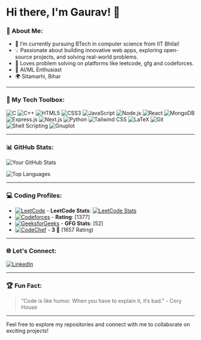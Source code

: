 

# Hi there, I'm Gaurav! 👋

### 🌟 About Me:
- 🔭 I’m currently pursuing BTech in computer science from IIT Bhilai!
- 💡 Passionate about building innovative web apps, exploring open-source projects, and solving real-world problems.
- 🌱 Loves problem solving on platforms like leetcode, gfg and codeforces.
- 🎨 AI/ML Enthusiast
- 🌍 Sitamarhi, Bihar

---

### 🚀 My Tech Toolbox:

![C](https://img.shields.io/badge/C-A8B9CC?style=for-the-badge&logo=c&logoColor=white)
![C++](https://img.shields.io/badge/C++-00599C?style=for-the-badge&logo=cplusplus&logoColor=white)
![HTML5](https://img.shields.io/badge/HTML5-E34F26?style=for-the-badge&logo=html5&logoColor=white)
![CSS3](https://img.shields.io/badge/CSS3-1572B6?style=for-the-badge&logo=css3&logoColor=white)
![JavaScript](https://img.shields.io/badge/JavaScript-F7DF1E?style=for-the-badge&logo=javascript&logoColor=black)
![Node.js](https://img.shields.io/badge/Node.js-339933?style=for-the-badge&logo=nodedotjs&logoColor=white)
![React](https://img.shields.io/badge/React-61DAFB?style=for-the-badge&logo=react&logoColor=black)
![MongoDB](https://img.shields.io/badge/MongoDB-47A248?style=for-the-badge&logo=mongodb&logoColor=white)
![Express.js](https://img.shields.io/badge/Express.js-000000?style=for-the-badge&logo=express&logoColor=white)
![Next.js](https://img.shields.io/badge/Next.js-000000?style=for-the-badge&logo=nextdotjs&logoColor=white)
![Python](https://img.shields.io/badge/Python-3776AB?style=for-the-badge&logo=python&logoColor=white)
![Tailwind CSS](https://img.shields.io/badge/Tailwind_CSS-38B2AC?style=for-the-badge&logo=tailwind-css&logoColor=white)
![LaTeX](https://img.shields.io/badge/LaTeX-008080?style=for-the-badge&logo=latex&logoColor=white)
![Git](https://img.shields.io/badge/Git-F05032?style=for-the-badge&logo=git&logoColor=white)
![Shell Scripting](https://img.shields.io/badge/Shell_Scripting-4EAA25?style=for-the-badge&logo=gnu-bash&logoColor=white)
![Gnuplot](https://img.shields.io/badge/Gnuplot-005571?style=for-the-badge&logo=gnu&logoColor=white)

---

### 📊 GitHub Stats:

![Your GitHub Stats](https://github-readme-stats.vercel.app/api?username=Gaurav-k-Gupta&show_icons=true&theme=radical)

![Top Languages](https://github-readme-stats.vercel.app/api/top-langs/?username=Gaurav-k-Gupta&layout=compact&theme=radical)

---

### 💻 Coding Profiles:

- [![LeetCode](https://img.shields.io/badge/LeetCode-FFA116?style=for-the-badge&logo=leetcode&logoColor=white)](https://leetcode.com/Codewith_gaurav) - **LeetCode Stats**: [![LeetCode Stats](https://leetcard.jacoblin.cool/Codewith_gaurav)](https://leetcode.com/Codewith_gaurav)
- [![Codeforces](https://img.shields.io/badge/Codeforces-1F8ACB?style=for-the-badge&logo=codeforces&logoColor=white)](https://codeforces.com/profile/gauravkrgupta0954) - **Rating**: [1377]
- [![GeeksforGeeks](https://img.shields.io/badge/GeeksforGeeks-0F9D58?style=for-the-badge&logo=geeksforgeeks&logoColor=white)](https://auth.geeksforgeeks.org/user/gauravgu4tww) - **GFG Stats**: [52]
- [![CodeChef](https://img.shields.io/badge/CodeChef-5B4638?style=for-the-badge&logo=codechef&logoColor=white)](https://www.codechef.com/users/gauravkr54) - **3 🌟** (1657 Rating)

---

### 🌐 Let's Connect:

[![LinkedIn](https://img.shields.io/badge/LinkedIn-0A66C2?style=for-the-badge&logo=linkedin&logoColor=white)](https://www.linkedin.com/in/gaurav-kumar-25554430b/)

---

### 🏆 Fun Fact:
> "Code is like humor. When you have to explain it, it’s bad." - Cory House

---

Feel free to explore my repositories and connect with me to collaborate on exciting projects!
